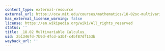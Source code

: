 ```yaml
---
content_type: external-resource
external_url: https://ocw.mit.edu/courses/mathematics/18-02sc-multivariable-calculus-fall-2010/
has_external_license_warning: false
license: https://en.wikipedia.org/wiki/All_rights_reserved
status: ''
title: _18.02 Multivariable Calculus_
uid: 2b1346fd-7b9d-4fcd-a3bf-c4bf87df153b
wayback_url: ''
---
```

